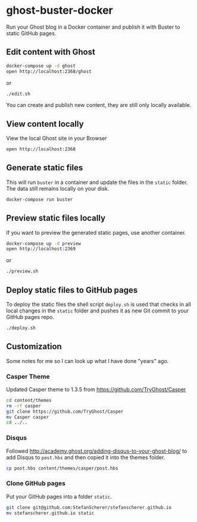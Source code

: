 # ghost-buster-docker

Run your Ghost blog in a Docker container and publish it with Buster to static
GitHub pages.

## Edit content with Ghost

```bash
docker-compose up -d ghost
open http://localhost:2368/ghost
```

or

```bash
./edit.sh
```

You can create and publish new content, they are still only locally available.

## View content locally

View the local Ghost site in your Browser

```bash
open http://localhost:2368
```

## Generate static files

This will run `buster` in a container and update the files in the `static`
folder. The data still remains locally on your disk.

```bash
docker-compose run buster
```

## Preview static files locally

If you want to preview the generated static pages, use another container.

```bash
docker-compose up -d preview
open http://localhost:2369
```

or

```bash
./preview.sh
```

## Deploy static files to GitHub pages

To deploy the static files the shell script `deploy.sh` is used that checks
in all local changes in the `static` folder and pushes it as new Git commit
to your GitHub pages repo.

```bash
./deploy.sh
```

## Customization

Some notes for me so I can look up what I have done "years" ago.

### Casper Theme

Updated Casper theme to 1.3.5 from https://github.com/TryGhost/Casper

```bash
cd content/themes
rm -rf casper
git clone https://github.com/TryGhost/Casper
mv Casper casper
cd ../..
```

### Disqus

Followed http://academy.ghost.org/adding-disqus-to-your-ghost-blog/ to add
Disqus to `post.hbs` and then copied it into the themes folder.

```bash
cp post.hbs content/themes/casper/post.hbs
```

### Clone GitHub pages

Put your GitHub pages into a folder `static`.

```bash
git clone git@github.com:StefanScherer/stefanscherer.github.io
mv stefanscherer.github.io static
```
